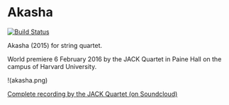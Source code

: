 Akasha
======

[![Build Status](https://travis-ci.org/trevorbaca/akasha.svg?branch=master)](https://travis-ci.org/trevorbaca/akasha)

Akasha (2015) for string quartet.

World premiere 6 February 2016 by the JACK Quartet in Paine Hall on the campus
of Harvard University.

!(akasha.png)

[Complete recording by the JACK Quartet (on Soundcloud)](https://soundcloud.com/trevorbaca/akasha)
